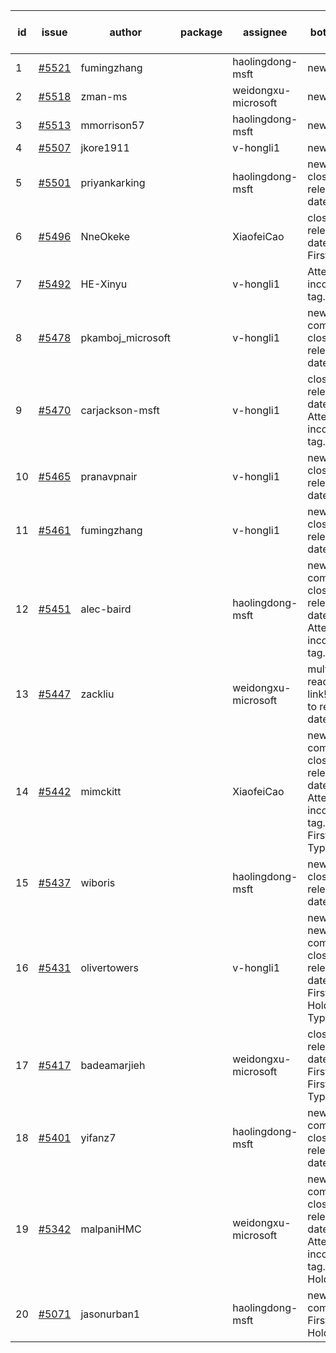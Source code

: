 | id | issue | author | package | assignee | bot advice | created date of issue | target release date | date from target |
| ------ | ------ | ------ | ------ | ------ | ------ | ------ | ------ | :-----: |
| 1 | [#5521](https://github.com/Azure/sdk-release-request/issues/5521) | fumingzhang |  | haolingdong-msft | new issue. | 09-24 | 10-24 |  |
| 2 | [#5518](https://github.com/Azure/sdk-release-request/issues/5518) | zman-ms |  | weidongxu-microsoft | new issue. | 09-24 | 10-25 |  |
| 3 | [#5513](https://github.com/Azure/sdk-release-request/issues/5513) | mmorrison57 |  | haolingdong-msft | new issue. | 09-18 | 10-25 |  |
| 4 | [#5507](https://github.com/Azure/sdk-release-request/issues/5507) | jkore1911 |  | v-hongli1 | new issue. | 09-16 | 10-24 |  |
| 5 | [#5501](https://github.com/Azure/sdk-release-request/issues/5501) | priyankarking |  | haolingdong-msft | new issue. close to release date. | 09-13 | 09-27 | 2 |
| 6 | [#5496](https://github.com/Azure/sdk-release-request/issues/5496) | NneOkeke |  | XiaofeiCao | close to release date. FirstBeta. | 09-13 | 09-27 | 2 |
| 7 | [#5492](https://github.com/Azure/sdk-release-request/issues/5492) | HE-Xinyu |  | v-hongli1 | Attention to inconsistent tag. | 09-13 | 10-24 |  |
| 8 | [#5478](https://github.com/Azure/sdk-release-request/issues/5478) | pkamboj_microsoft |  | v-hongli1 | new comment. close to release date. | 09-10 | 09-26 | 1 |
| 9 | [#5470](https://github.com/Azure/sdk-release-request/issues/5470) | carjackson-msft |  | v-hongli1 | close to release date. Attention to inconsistent tag. | 09-09 | 09-27 | 2 |
| 10 | [#5465](https://github.com/Azure/sdk-release-request/issues/5465) | pranavpnair |  | v-hongli1 | new issue. close to release date. | 09-06 | 09-27 | 2 |
| 11 | [#5461](https://github.com/Azure/sdk-release-request/issues/5461) | fumingzhang |  | v-hongli1 | new issue. close to release date. | 09-02 | 09-26 | 1 |
| 12 | [#5451](https://github.com/Azure/sdk-release-request/issues/5451) | alec-baird |  | haolingdong-msft | new comment. close to release date. Attention to inconsistent tag. | 08-30 | 09-27 | 2 |
| 13 | [#5447](https://github.com/Azure/sdk-release-request/issues/5447) | zackliu |  | weidongxu-microsoft | multi readme link! close to release date. | 08-26 | 09-26 | 1 |
| 14 | [#5442](https://github.com/Azure/sdk-release-request/issues/5442) | mimckitt |  | XiaofeiCao | new comment. close to release date. Attention to inconsistent tag. FirstGA. TypeSpec. | 08-22 | 09-27 | 2 |
| 15 | [#5437](https://github.com/Azure/sdk-release-request/issues/5437) | wiboris |  | haolingdong-msft | new issue. close to release date. | 08-22 | 09-27 | 2 |
| 16 | [#5431](https://github.com/Azure/sdk-release-request/issues/5431) | olivertowers |  | v-hongli1 | new issue. new comment. close to release date. FirstGA. HoldOn. TypeSpec. | 08-19 | 09-27 | 2 |
| 17 | [#5417](https://github.com/Azure/sdk-release-request/issues/5417) | badeamarjieh |  | weidongxu-microsoft | close to release date. FirstGA. FirstBeta. TypeSpec. | 08-12 | 09-26 | 1 |
| 18 | [#5401](https://github.com/Azure/sdk-release-request/issues/5401) | yifanz7 |  | haolingdong-msft | new comment. close to release date. | 08-07 | 09-27 | 2 |
| 19 | [#5342](https://github.com/Azure/sdk-release-request/issues/5342) | malpaniHMC |  | weidongxu-microsoft | new comment. close to release date. Attention to inconsistent tag. HoldOn. | 07-18 | 09-26 | 1 |
| 20 | [#5071](https://github.com/Azure/sdk-release-request/issues/5071) | jasonurban1 |  | haolingdong-msft | new comment. FirstBeta. HoldOn. | 03-22 | 05-24 |  |
